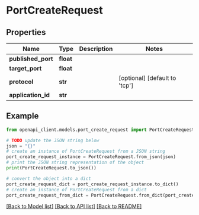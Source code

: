 # PortCreateRequest


## Properties

Name | Type | Description | Notes
------------ | ------------- | ------------- | -------------
**published_port** | **float** |  | 
**target_port** | **float** |  | 
**protocol** | **str** |  | [optional] [default to 'tcp']
**application_id** | **str** |  | 

## Example

```python
from openapi_client.models.port_create_request import PortCreateRequest

# TODO update the JSON string below
json = "{}"
# create an instance of PortCreateRequest from a JSON string
port_create_request_instance = PortCreateRequest.from_json(json)
# print the JSON string representation of the object
print(PortCreateRequest.to_json())

# convert the object into a dict
port_create_request_dict = port_create_request_instance.to_dict()
# create an instance of PortCreateRequest from a dict
port_create_request_from_dict = PortCreateRequest.from_dict(port_create_request_dict)
```
[[Back to Model list]](../README.md#documentation-for-models) [[Back to API list]](../README.md#documentation-for-api-endpoints) [[Back to README]](../README.md)


